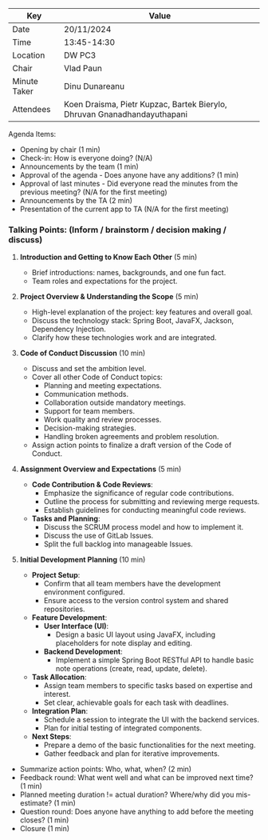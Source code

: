 | Key           | Value                                                                    |
|---------------|--------------------------------------------------------------------------|
| Date          | 20/11/2024                                                               |
| Time          | 13:45-14:30                                                              |
| Location      | DW PC3                                                                   |
| Chair         | Vlad Paun                                                                |
| Minute Taker  | Dinu Dunareanu                                                           |
| Attendees     | Koen Draisma, Pietr Kupzac, Bartek Bierylo, Dhruvan Gnanadhandayuthapani |

Agenda Items:
- Opening by chair (1 min)
- Check-in: How is everyone doing? (N/A)
- Announcements by the team (1 min)
- Approval of the agenda - Does anyone have any additions? (1 min)
- Approval of last minutes - Did everyone read the minutes from the previous meeting? (N/A for the first meeting)
- Announcements by the TA (2 min)
- Presentation of the current app to TA (N/A for the first meeting)

### Talking Points: (Inform / brainstorm / decision making / discuss)
1. **Introduction and Getting to Know Each Other** (5 min)
    - Brief introductions: names, backgrounds, and one fun fact.
    - Team roles and expectations for the project.

2. **Project Overview & Understanding the Scope** (5 min)
    - High-level explanation of the project: key features and overall goal.
    - Discuss the technology stack: Spring Boot, JavaFX, Jackson, Dependency Injection.
    - Clarify how these technologies work and are integrated.

3. **Code of Conduct Discussion** (10 min)
    - Discuss and set the ambition level.
    - Cover all other Code of Conduct topics:
        - Planning and meeting expectations.
        - Communication methods.
        - Collaboration outside mandatory meetings.
        - Support for team members.
        - Work quality and review processes.
        - Decision-making strategies.
        - Handling broken agreements and problem resolution.
    - Assign action points to finalize a draft version of the Code of Conduct.

4. **Assignment Overview and Expectations** (5 min)
   - **Code Contribution & Code Reviews**:
      - Emphasize the significance of regular code contributions.
      - Outline the process for submitting and reviewing merge requests.
      - Establish guidelines for conducting meaningful code reviews.
   - **Tasks and Planning**:
       - Discuss the SCRUM process model and how to implement it.
       - Discuss the use of GitLab Issues.
       - Split the full backlog into manageable Issues.
    

5. **Initial Development Planning** (10 min)
    - **Project Setup**:
        - Confirm that all team members have the development environment configured.
        - Ensure access to the version control system and shared repositories.
    - **Feature Development**:
        - **User Interface (UI)**:
            - Design a basic UI layout using JavaFX, including placeholders for note display and editing.
        - **Backend Development**:
            - Implement a simple Spring Boot RESTful API to handle basic note operations (create, read, update, delete).
    - **Task Allocation**:
        - Assign team members to specific tasks based on expertise and interest.
        - Set clear, achievable goals for each task with deadlines.
    - **Integration Plan**:
        - Schedule a session to integrate the UI with the backend services.
        - Plan for initial testing of integrated components.
    - **Next Steps**:
        - Prepare a demo of the basic functionalities for the next meeting.
        - Gather feedback and plan for iterative improvements.

- Summarize action points: Who, what, when? (2 min)
- Feedback round: What went well and what can be improved next time? (1 min)
- Planned meeting duration != actual duration? Where/why did you mis-estimate? (1 min)
- Question round: Does anyone have anything to add before the meeting closes? (1 min)
- Closure (1 min)
